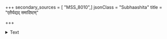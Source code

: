 +++
secondary_sources = [ "MSS_8010",]
jsonClass = "Subhaashita"
title = "एतैर्यद्यद् समादिष्टम्"

+++

<details><summary>Text</summary>

एतैर्यद्यद् समादिष्टं शुभं वा यदि वाशुभम्।  
कर्तव्यं नियतं भीतैर् अप्रमत्तैर्बुभूषुभिः॥
</details>
